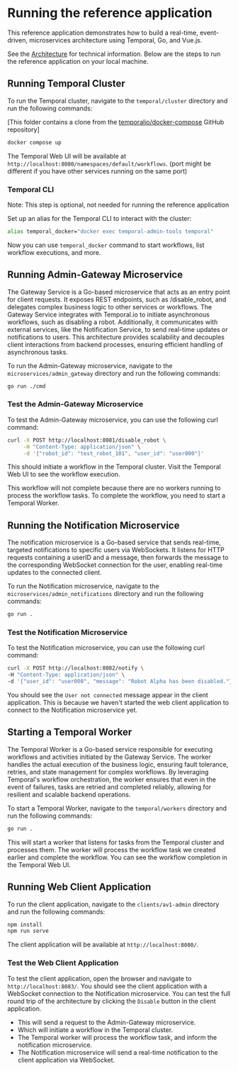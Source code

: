 # Running the reference application

This reference application demonstrates how to build a real-time, event-driven, microservices architecture using Temporal, Go, and Vue.js.

See the [Architecture](architecture.md) for technical information. Below are the steps to run the reference application on your local machine.

## Running Temporal Cluster

To run the Temporal cluster, navigate to the `temporal/cluster` directory and run the following commands:

[This folder contains a clone from the [temporalio/docker-compose](https://github.com/temporalio/docker-compose) GitHub repository]

```bash
docker compose up
```

The Temporal Web UI will be available at `http://localhost:8080/namespaces/default/workflows`. (port might be different if you have other services running on the same port)

### Temporal CLI

Note: This step is optional, not needed for running the reference application

Set up an alias for the Temporal CLI to interact with the cluster:

```bash
alias temporal_docker="docker exec temporal-admin-tools temporal"
```

Now you can use `temporal_docker` command to start workflows, list workflow executions, and more.

## Running Admin-Gateway Microservice

The Gateway Service is a Go-based microservice that acts as an entry point for client requests. It exposes REST endpoints, such as /disable_robot, and delegates complex business logic to other services or workflows. The Gateway Service integrates with Temporal.io to initiate asynchronous workflows, such as disabling a robot. Additionally, it communicates with external services, like the Notification Service, to send real-time updates or notifications to users. This architecture provides scalability and decouples client interactions from backend processes, ensuring efficient handling of asynchronous tasks.

To run the Admin-Gateway microservice, navigate to the `microservices/admin_gateway` directory and run the following commands:

```bash
go run ./cmd
```

### Test the Admin-Gateway Microservice

To test the Admin-Gateway microservice, you can use the following curl command:

```bash
curl -X POST http://localhost:8081/disable_robot \
     -H "Content-Type: application/json" \
     -d '{"robot_id": "test_robot_101", "user_id": "user000"}'
```

This should initiate a workflow in the Temporal cluster. Visit the Temporal Web UI to see the workflow execution.

This workflow will not complete because there are no workers running to process the workflow tasks. To complete the workflow, you need to start a Temporal Worker.

## Running the Notification Microservice

The notification microservice is a Go-based service that sends real-time, targeted notifications to specific users via WebSockets. It listens for HTTP requests containing a userID and a message, then forwards the message to the corresponding WebSocket connection for the user, enabling real-time updates to the connected client.

To run the Notification microservice, navigate to the `microservices/admin_notifications` directory and run the following commands:

```bash
go run .
```

### Test the Notification Microservice

To test the Notification microservice, you can use the following curl command:

```bash
curl -X POST http://localhost:8082/notify \
-H "Content-Type: application/json" \
-d '{"user_id": "user000", "message": "Robot Alpha has been disabled."}'
```

You should see the `User not connected` message appear in the client application. This is because we haven't started the web client application to connect to the Notification microservice yet.

## Starting a Temporal Worker

The Temporal Worker is a Go-based service responsible for executing workflows and activities initiated by the Gateway Service. The worker handles the actual execution of the business logic, ensuring fault tolerance, retries, and state management for complex workflows. By leveraging Temporal's workflow orchestration, the worker ensures that even in the event of failures, tasks are retried and completed reliably, allowing for resilient and scalable backend operations.

To start a Temporal Worker, navigate to the `temporal/workers` directory and run the following commands:

```bash
go run .
```

This will start a worker that listens for tasks from the Temporal cluster and processes them. The worker will process the workflow task we created earlier and complete the workflow. You can see the workflow completion in the Temporal Web UI.

## Running Web Client Application

To run the client application, navigate to the `clients/av1-admin` directory and run the following commands:

```bash
npm install
npm run serve
```

The client application will be available at `http://localhost:8080/`.

### Test the Web Client Application

To test the client application, open the browser and navigate to `http://localhost:8083/`. You should see the client application with a WebSocket connection to the Notification microservice. You can test the full round trip of the architecture by clicking the `Disable` button in the client application.

- This will send a request to the Admin-Gateway microservice.
- Which will initiate a workflow in the Temporal cluster.
- The Temporal worker will process the workflow task, and inform the notification microservice.
- The Notification microservice will send a real-time notification to the client application via WebSocket.
